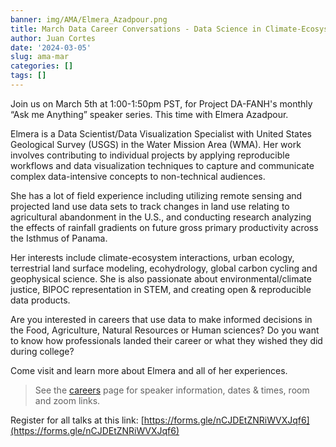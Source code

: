 ```yaml
---
banner: img/AMA/Elmera_Azadpour.png
title: March Data Career Conversations - Data Science in Climate-Ecosystem Interaction
author: Juan Cortes
date: '2024-03-05'
slug: ama-mar
categories: []
tags: []
---
```



Join us on March 5th at 1:00-1:50pm PST, for Project DA-FANH's monthly “Ask me Anything” speaker series. This time with Elmera Azadpour.

Elmera is a Data Scientist/Data Visualization Specialist with United States Geological Survey (USGS) in the Water Mission Area (WMA). Her work involves contributing to individual projects by applying reproducible workflows and data visualization techniques to capture and communicate complex data-intensive concepts to non-technical audiences. 

She has a lot of field experience including utilizing remote sensing and projected land use data sets to track changes in land use relating to agricultural abandonment in the U.S., and conducting research analyzing the effects of rainfall gradients on future gross primary productivity across the Isthmus of Panama.

Her interests include climate-ecosystem interactions, urban ecology, terrestrial land surface modeling, ecohydrology, global carbon cycling and geophysical science. She is also passionate about environmental/climate justice, BIPOC representation in STEM, and creating open & reproducible data products. 

Are you interested in careers that use data to make informed decisions in the Food, Agriculture, Natural Resources or Human sciences? Do you want to know how professionals landed their career or what they wished they did during college? 

Come visit and learn more about Elmera and all of her experiences.


> See the [careers](https://www.dataanalytics4fanh.science/careers/) page for speaker information, dates & times, room and zoom links. 

Register for all talks at this link: [https://forms.gle/nCJDEtZNRiWVXJqf6](https://forms.gle/nCJDEtZNRiWVXJqf6)
